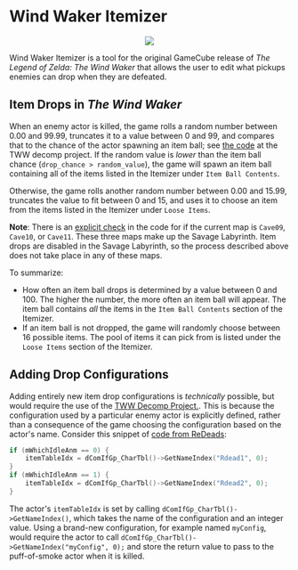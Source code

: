 # Wind Waker Itemizer
<p align="center">
  <img src="https://github.com/user-attachments/assets/bef4869e-dbd5-479d-a0f4-8df577251e34"/>
</p>

Wind Waker Itemizer is a tool for the original GameCube release of <i>The Legend of Zelda: The Wind Waker</i> that allows the user to edit what pickups enemies can drop when they are defeated.

## Item Drops in <i>The Wind Waker</i>

When an enemy actor is killed, the game rolls a random number between 0.00 and 99.99, truncates it to a value between 0 and 99, and compares that to the chance of the actor spawning an item ball; see [the code](https://github.com/user-attachments/assets/bef4869e-dbd5-479d-a0f4-8df577251e34) at the TWW decomp project. If the random value is <i>lower</i> than the item ball chance (`drop_chance > random_value`), the game will spawn an item ball containing all of the items listed in the Itemizer under `Item Ball Contents`.

Otherwise, the game rolls another random number between 0.00 and 15.99, truncates the value to fit between 0 and 15, and uses it to choose an item from the items listed in the Itemizer under `Loose Items`.

<b>Note</b>: There is an [explicit check](https://github.com/zeldaret/tww/blob/main/src/f_op/f_op_actor_mng.cpp#L1208) in the code for if the current map is `Cave09`, `Cave10`, or `Cave11`. These three maps make up the Savage Labyrinth. Item drops are disabled in the Savage Labyrinth, so the process described above does not take place in any of these maps.

To summarize:
* How often an item ball drops is determined by a value between 0 and 100. The higher the number, the more often an item ball will appear. The item ball contains <i>all</i> the items in the `Item Ball Contents` section of the Itemizer.
* If an item ball is not dropped, the game will randomly choose between 16 possible items. The pool of items it can pick from is listed under the `Loose Items` section of the Itemizer.

## Adding Drop Configurations
Adding entirely new item drop configurations is <i>technically</i> possible, but would require the use of the [TWW Decomp Project.](https://github.com/zeldaret/tww). This is because the configuration used by a particular enemy actor is explicitly defined, rather than a consequence of the game choosing the configuration based on the actor's name. Consider this snippet of [code from ReDeads](https://github.com/zeldaret/tww/blob/ce9dde8595adfb38ee3737ce7f1fbe35c9e0019a/src/d/actor/d_a_rd.cpp#L1799):

```cpp
if (mWhichIdleAnm == 0) {
    itemTableIdx = dComIfGp_CharTbl()->GetNameIndex("Rdead1", 0);
}
if (mWhichIdleAnm == 1) {
    itemTableIdx = dComIfGp_CharTbl()->GetNameIndex("Rdead2", 0);
}
```

The actor's `itemTableIdx` is set by calling `dComIfGp_CharTbl()->GetNameIndex()`, which takes the name of the configuration and an integer value. Using a brand-new configuration, for example named `myConfig`, would require the actor to call `dComIfGp_CharTbl()->GetNameIndex("myConfig", 0);` and store the return value to pass to the puff-of-smoke actor when it is killed.
